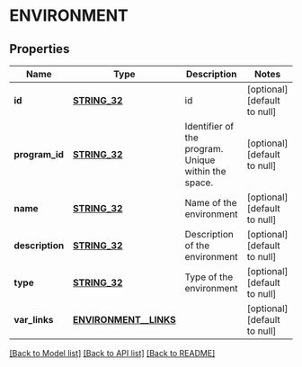 # ENVIRONMENT

## Properties
Name | Type | Description | Notes
------------ | ------------- | ------------- | -------------
**id** | [**STRING_32**](STRING_32.md) | id | [optional] [default to null]
**program_id** | [**STRING_32**](STRING_32.md) | Identifier of the program. Unique within the space. | [optional] [default to null]
**name** | [**STRING_32**](STRING_32.md) | Name of the environment | [optional] [default to null]
**description** | [**STRING_32**](STRING_32.md) | Description of the environment | [optional] [default to null]
**type** | [**STRING_32**](STRING_32.md) | Type of the environment | [optional] [default to null]
**var_links** | [**ENVIRONMENT__LINKS**](Environment__links.md) |  | [optional] [default to null]

[[Back to Model list]](../README.md#documentation-for-models) [[Back to API list]](../README.md#documentation-for-api-endpoints) [[Back to README]](../README.md)



